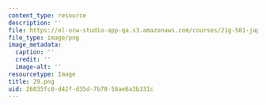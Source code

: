 ```yaml
---
content_type: resource
description: ''
file: https://ol-ocw-studio-app-qa.s3.amazonaws.com/courses/21g-501-japanese-i-fall-2019/26035fc0d42fd35d7b7058ae6a3b331c_29.png
file_type: image/png
image_metadata:
  caption: ''
  credit: ''
  image-alt: ''
resourcetype: Image
title: 29.png
uid: 26035fc0-d42f-d35d-7b70-58ae6a3b331c
---
```

